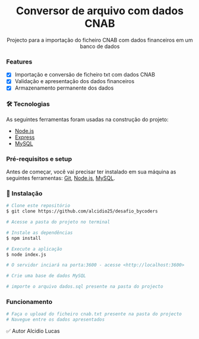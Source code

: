 <h1 align="center">Conversor de arquivo com dados CNAB</h1>
<p align="center">Projecto para a importação do ficheiro CNAB com dados financeiros em um banco de dados </p>

### Features

- [x] Importação e conversão de ficheiro txt com dados CNAB
- [x] Validação e apresentação dos dados financeiros
- [x] Armazenamento permanente dos dados

### 🛠 Tecnologias

As seguintes ferramentas foram usadas na construção do projeto:
- [Node.js](https://nodejs.org/en/)
- [Express](https://expressjs.com/)
- [MySQL](https://www.mysql.com/)

### Pré-requisitos e setup

Antes de começar, você vai precisar ter instalado em sua máquina as seguintes ferramentas:
[Git](https://git-scm.com), [Node.js](https://nodejs.org/en/), [MySQL](https://www.mysql.com/). 

### 🎲 Instalação

```bash
# Clone este repositório
$ git clone https://github.com/alcidio25/desafio_bycoders

# Acesse a pasta do projeto no terminal

# Instale as dependências
$ npm install

# Execute a aplicação
$ node index.js

# O servidor inciará na porta:3600 - acesse <http://localhost:3600>

# Crie uma base de dados MySQL

# importe o arquivo dados.sql presente na pasta do projecto
```

### Funcionamento

```bash
# Faça o upload do ficheiro cnab.txt presente na pasta do projecto
# Navegue entre os dados apresentados
```

✅ Autor
Alcidio Lucas
